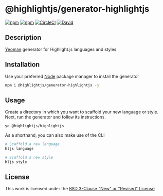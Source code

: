 # @highlightjs/generator-highlightjs

[![npm](https://flat.badgen.net/npm/license/@highlightjs/generator-highlightjs)](https://www.npmjs.org/package/@highlightjs/generator-highlightjs)
[![npm](https://flat.badgen.net/npm/v/@highlightjs/generator-highlightjs)](https://www.npmjs.org/package/@highlightjs/generator-highlightjs)
[![CircleCI](https://flat.badgen.net/circleci/github/idleberg/generator-highlightjs)](https://circleci.com/gh/idleberg/generator-highlightjs)
[![David](https://flat.badgen.net/david/dep/idleberg/generator-highlightjs)](https://david-dm.org/idleberg/generator-highlightjs)

## Description

[Yeoman](http://yeoman.io/authoring/user-interactions.html) generator for Highlight.js languages and styles

## Installation

Use your preferred [Node](https://nodejs.org/) package manager to install the generator

```sh
npm i @highlightjs/generator-highlightjs -g
```

## Usage

Create a directory in which you want to scaffold your new language or style. Next, run the generator and follow its instructions.

```sh
yo @highlightjs/highlightjs
```

As a shorthand, you can also make use of the CLI

```sh
# Scaffold a new language
hljs language

# Scaffold a new style
hljs style
```

## License

This work is licensed under the [BSD 3-Clause &#34;New&#34; or &#34;Revised&#34; License](https://opensource.org/licenses/BSD-3-Clause)
